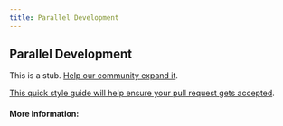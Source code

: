 ```yaml
---
title: Parallel Development
---
```


## Parallel Development

This is a stub. [Help our community expand it](https://github.com/freecodecamp/guides/tree/master/src/pages/articles/agile/parallel-development/index.md).

[This quick style guide will help ensure your pull request gets accepted](https://github.com/freeCodeCamp/guides/blob/master/README.md).

<!-- The article goes here, in GitHub-flavored Markdown. Feel free to add YouTube videos, images, and CodePen/JSBin embeds  -->

#### More Information:
<!-- Please add any articles you think might be helpful to read before writing the article -->



